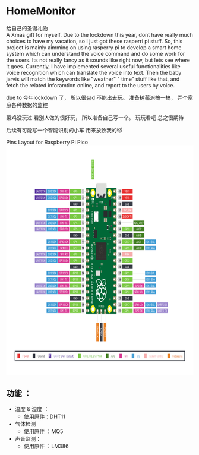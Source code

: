 # HomeMonitor
给自己的圣诞礼物</br>
A Xmas gift for myself.
Due to the lockdown this year, dont have really much choices to have my vacation, so I just got these rasperri pi stuff. 
So, this project is mainly aimming on using rasperry pi to develop a smart home system which can understand the voice command and 
do some work for the users. 
Its not really fancy as it sounds like right now, but lets see where it goes. 
Currently, I have implemented several useful functionalities like voice recognition which can translate the voice into text.
Then the baby jarvis will match the keywords like "weather" " time" stuff like that, and fetch the related inforamtion online,
and report to the users by voice. 




due to 今年lockdown 了， 所以很sad 不能出去玩。
准备树莓派搞一搞， 弄个家庭各种数据的监控

菜鸡没玩过 看别人做的很好玩， 所以准备自己写一个。
玩玩看吧
总之很期待

后续有可能写一个智能识别的小车 用来放牧我的🐱



<div>  Pins Layout for Raspberry Pi Pico
</div>    
<img src="raspberry_pi_pico_pinout.png" width="700" height="620" />
</p>


## 功能 ：
- 温度 & 湿度 ： 
    - 使用原件：DHT11
- 气体检测
    - 使用原件 ：MQ5
- 声音监测：
    - 使用原件 ：LM386
